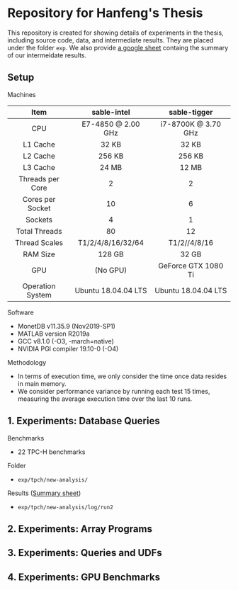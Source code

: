 # Repository for Hanfeng's Thesis

This repository is created for showing details of experiments in the thesis,
including source code, data, and intermediate results.
They are placed under the folder `exp`.
We also provide [a google sheet](https://docs.google.com/spreadsheets/d/1h9GHvkmiJ0Vbp6Le4HQdXxawH5fOy-eXT7ov7EwsLIE/edit?usp=sharing)
containg the summary of our intermeidate results.


## Setup

Machines

| Item            | sable-intel             | sable-tigger            |
| :-------------: | :---------------------: | :---------------------: | 
| CPU             | E7-4850 @ 2.00 GHz      | i7-8700K @ 3.70 GHz     |
| L1 Cache        | 32 KB                   | 32 KB                   |
| L2 Cache        | 256 KB                  | 256 KB                  |
| L3 Cache        | 24 MB                   | 12 MB                   |
| Threads per Core| 2                       | 2                       |
| Cores per Socket| 10                      | 6                       |
| Sockets         | 4                       | 1                       |
| Total Threads   | 80                      | 12                      |
| Thread Scales   | T1/2/4/8/16/32/64       | T1/2//4/8/16            |
| RAM Size        | 128 GB                  | 32 GB                   |
| GPU             | (No GPU)                | GeForce GTX 1080 Ti     |
| Operation System| Ubuntu 18.04.04 LTS     | Ubuntu 18.04.04 LTS     |


Software

- MonetDB v11.35.9 (Nov2019-SP1)
- MATLAB version R2019a
- GCC v8.1.0 (-O3, -march=native)
- NVIDIA PGI compiler 19.10-0 (-O4)


Methodology

- In terms of execution time, we only consider the time once data resides in
  main memory.
- We consider performance variance by running each test 15 times, measuring the
  average execution time over the last 10 runs.


## 1. Experiments: Database Queries

Benchmarks

- 22 TPC-H benchmarks

Folder

- `exp/tpch/new-analysis/`

Results ([Summary sheet](https://docs.google.com/spreadsheets/d/1h9GHvkmiJ0Vbp6Le4HQdXxawH5fOy-eXT7ov7EwsLIE/edit#gid=1434279808))

- `exp/tpch/new-analysis/log/run2`


## 2. Experiments: Array Programs


## 3. Experiments: Queries and UDFs

## 4. Experiments: GPU Benchmarks



